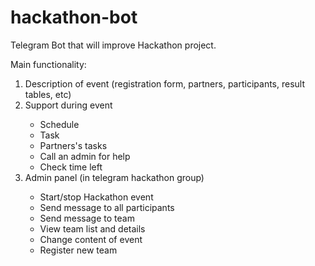 # hackathon-bot

Telegram Bot that will improve Hackathon project.

Main functionality:
<ol>
  <li>Description of event (registration form, partners, participants, result tables, etc) </li>
  <li>Support during event</li>
  <ul>
    <li>Schedule</li>
    <li>Task</li>
    <li>Partners's tasks</li>
    <li>Call an admin for help</li>
    <li>Check time left</li>
  </ul>
  <li>Admin panel (in telegram hackathon group)</li>
  <ul>
    <li>Start/stop Hackathon event</li>
    <li>Send message to all participants</li>
    <li>Send message to team</li>
    <li>View team list and details</li>
    <li>Change content of event</li>
    <li>Register new team</li>
  </ul>
</ol>

